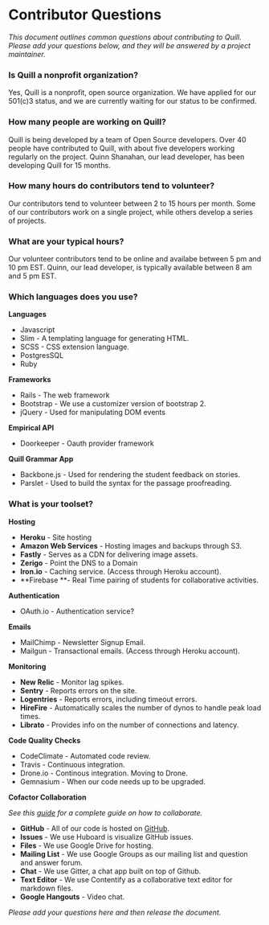 # Contributor Questions

*This document outlines common questions about contributing to Quill. Please add your questions below, and they will be answered by a project maintainer.* 

### Is Quill a nonprofit organization?
Yes, Quill is a nonprofit, open source organization. We have applied for our 501(c)3 status, and we are currently waiting for our status to be confirmed. 


### How many people are working on Quill?

Quill is being developed by a team of Open Source developers. Over 40 people have contributed to Quill, with about five developers working regularly on the project. Quinn Shanahan, our lead developer, has been developing Quill for 15 months. 


### How many hours do contributors tend to volunteer?
Our contributors tend to volunteer between 2 to 15 hours per month. Some of our contributors work on a single project, while others develop a series of projects.  


### What are your typical hours?

Our volunteer contributors tend to be online and availabe between 5 pm and 10 pm EST. Quinn, our lead developer, is typically available between 8 am and 5 pm EST.


### Which languages does you use?

**Languages**
- Javascript 
- Slim - A templating language for generating HTML. 
- SCSS - CSS extension language. 
- PostgresSQL
- Ruby

**Frameworks**
- Rails - The web framework
- Bootstrap - We use a customizer version of bootstrap 2. 
- jQuery - Used for manipulating DOM events

**Empirical API**
- Doorkeeper - Oauth provider framework

**Quill Grammar App**
- Backbone.js - Used for rendering the student feedback on stories.
- Parslet - Used to build the syntax for the passage proofreading. 



### What is your toolset?

**Hosting**
- **Heroku** - Site hosting
- **Amazon Web Services** - Hosting images and backups through S3.
- **Fastly** - Serves as a CDN for delivering image assets. 
- **Zerigo** - Point the DNS to a Domain
- **Iron.io** - Caching service. (Access through Heroku account). 
- **Firebase **- Real Time pairing of students for collaborative activities.  

**Authentication**
- OAuth.io - Authentication service? 

**Emails**
- MailChimp - Newsletter Signup Email.
- Mailgun - Transactional emails. (Access through Heroku account). 

**Monitoring**
- **New Relic** - Monitor lag spikes. 
- **Sentry** - Reports errors on the site. 
- **Logentries** - Reports errors, including timeout errors. 
- **HireFire** - Automatically scales the number of dynos to handle peak load times. 
- **Librato** - Provides info on the number of connections and latency. 

**Code Quality Checks**
- CodeClimate - Automated code review. 
- Travis - Continuous integration. 
- Drone.io - Continous integration. Moving to Drone. 
- Gemnasium - When our code needs up to be upgraded. 

**Cofactor Collaboration**

*See this [guide](http://empirical-contentify.herokuapp.com/#/learn-more/Compass/Getting-Started-With-Compass.md) for a complete guide on how to collaborate.*

- **GitHub** - All of our code is hosted on [GitHub](https://github.com/empirical-org/).
- **Issues** - We use Huboard is visualize GitHub issues. 
- **Files** - We use Google Drive for hosting. 
- **Mailing List**  - We use Google Groups as our mailing list and question and answer forum.
- **Chat** - We use Gitter, a chat app built on top of Github.
- **Text Editor** - We use Contentify as a collaborative text editor for markdown files.
- **Google Hangouts** - Video chat.



*Please add your questions here and then release the document.*
